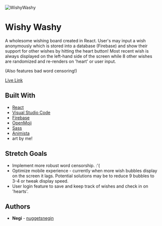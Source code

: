 
![WishyWashy](https://i.imgur.com/TEqJuC0.png)
# Wishy Washy
A wholesome wishing board created in React. User's may input a wish anonymously which is stored into a database (Firebase) and show their support for other wishes by hitting the heart button! Most recent wish is always displayed on the left-hand side of the screen while 8 other wishes are randomized and re-renders on 'heart' or user input.

(Also features bad word censoring!)

[Live Link](https://nuggetsnegin.github.io/wishyWashy/)

## Built With

* [React](https://github.com/facebook/create-react-app)
* [Visual Studio Code](https://code.visualstudio.com/) 
* [Firebase](https://firebase.google.com/)
* [OpenMoji](https://openmoji.org/)
* [Sass](https://sass-lang.com/)
* [Animista](https://animista.net/)
* art by me!



## Stretch Goals
* Implement more robust word censorship. :'(
* Optimize mobile experience - currently when more wish bubbles display on the screen it lags. Potential solutions may be to reduce 9 bubbles to 3-4 or tweak display speed.
* User login feature to save and keep track of wishes and check in on 'hearts'. 

## Authors

* **Negi** - [nuggetsnegin](https://github.com/nuggetsnegin)
